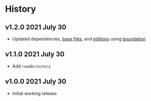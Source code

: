 # History

## v1.2.0 2021 July 30

-   Updated dependencies, [base files](https://github.com/bevry/base), and [editions](https://editions.bevry.me) using [boundation](https://github.com/bevry/boundation)

## v1.1.0 2021 July 30

-   Add `readDirectory`

## v1.0.0 2021 July 30

-   Initial working release
